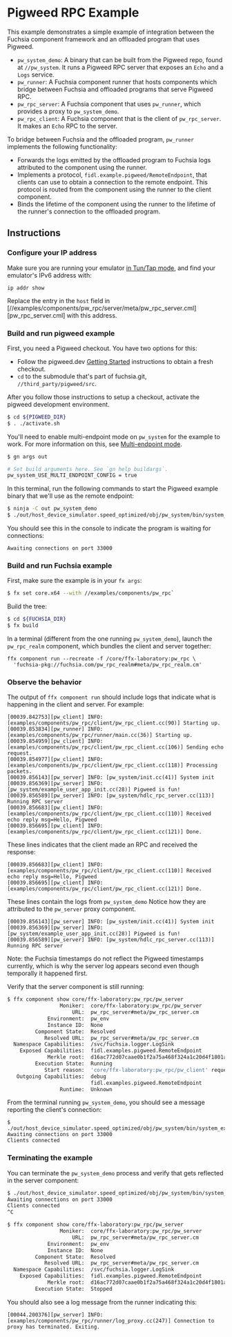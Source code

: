 # Pigweed RPC Example

This example demonstrates a simple example of integration between the Fuchsia
component framework and an offloaded program that uses Pigweed.

-   `pw_system_demo`: A binary that can be built from the Pigweed repo, found at
    `//pw_system`. It runs a Pigweed RPC server that exposes an `Echo` and a
    `Logs` service.
-   `pw_runner`: A Fuchsia component runner that hosts components which bridge
    between Fuchsia and offloaded programs that serve Pigweed RPC.
-   `pw_rpc_server`: A Fuchsia component that uses `pw_runner`, which provides a
    proxy to `pw_system_demo`.
-   `pw_rpc_client`: A Fuchsia component that is the client of `pw_rpc_server`.
    It makes an `Echo` RPC to the server.

To bridge between Fuchsia and the offloaded program, `pw_runner` implements the
following functionality:

-   Forwards the logs emitted by the offloaded program to Fuchsia logs
    attributed to the component using the runner.
-   Implements a protocol, `fidl.example.pigweed/RemoteEndpoint`, that clients
    can use to obtain a connection to the remote endpoint. This protocol is
    routed from the component using the runner to the client component.
-   Binds the lifetime of the component using the runner to the lifetime of the
    runner's connection to the offloaded program.

## Instructions

### Configure your IP address

Make sure you are running your emulator
[in Tun/Tap mode](https://fuchsia.dev/fuchsia-src/development/build/emulator?hl=en#networking),
and find your emulator's IPv6 address with:

```
ip addr show
```

Replace the entry in the `host` field in
[//examples/components/pw_rpc/server/meta/pw_rpc_server.cml][pw_rpc_server.cml]
with this address.

### Build and run pigweed example

First, you need a Pigweed checkout. You have two options for this:

- Follow the pigweed.dev [Getting Started](https://pigweed.dev/docs/getting_started.html)
  instructions to obtain a fresh checkout.
- `cd` to the submodule that's part of fuchsia.git, `//third_party/pigweed/src`.

After you follow those instructions to setup a checkout, activate the pigweed
development environment.

```sh
$ cd ${PIGWEED_DIR}
$ . ./activate.sh
```

You'll need to enable multi-endpoint mode on `pw_system` for the example to
work. For more information on this, see
[Multi-endpoint mode](https://pigweed.dev/pw_system/#multi-endpoint-mode).

```sh
$ gn args out

# Set build arguments here. See `gn help buildargs`.
pw_system_USE_MULTI_ENDPOINT_CONFIG = true
```

In this terminal, run the following commands to start the Pigweed example binary
that we'll use as the remote endpoint:

```sh
$ ninja -C out pw_system_demo
$ ./out/host_device_simulator.speed_optimized/obj/pw_system/bin/system_example
```

You should see this in the console to indicate the program is waiting for
connections:

```
Awaiting connections on port 33000
```

### Build and run Fuchsia example

First, make sure the example is in your `fx args`:

```sh
$ fx set core.x64 --with //examples/components/pw_rpc`
```

Build the tree:

```sh
$ cd ${FUCHSIA_DIR}
$ fx build
```

In a terminal (different from the one running `pw_system_demo`), launch the
`pw_rpc_realm` component, which bundles the client and server together:

```
ffx component run --recreate -f /core/ffx-laboratory:pw_rpc \
  'fuchsia-pkg://fuchsia.com/pw_rpc_realm#meta/pw_rpc_realm.cm'
```

### Observe the behavior

The output of `ffx component run` should include logs that indicate what is
happening in the client and server. For example:

```
[00039.842753][pw_client] INFO: [examples/components/pw_rpc/client/pw_rpc_client.cc(90)] Starting up.
[00039.853834][pw_runner] INFO: [examples/components/pw_rpc/runner/main.cc(36)] Starting up.
[00039.854959][pw_client] INFO: [examples/components/pw_rpc/client/pw_rpc_client.cc(106)] Sending echo request.
[00039.854977][pw_client] INFO: [examples/components/pw_rpc/client/pw_rpc_client.cc(118)] Processing packets.
[00039.856143][pw_server] INFO: [pw_system/init.cc(41)] System init
[00039.856369][pw_server] INFO: [pw_system/example_user_app_init.cc(28)] Pigweed is fun!
[00039.856589][pw_server] INFO: [pw_system/hdlc_rpc_server.cc(113)] Running RPC server
[00039.856683][pw_client] INFO: [examples/components/pw_rpc/client/pw_rpc_client.cc(110)] Received echo reply msg=Hello, Pigweed
[00039.856695][pw_client] INFO: [examples/components/pw_rpc/client/pw_rpc_client.cc(121)] Done.
```

These lines indicates that the client made an RPC and received the response:

```
[00039.856683][pw_client] INFO: [examples/components/pw_rpc/client/pw_rpc_client.cc(110)] Received echo reply msg=Hello, Pigweed
[00039.856695][pw_client] INFO: [examples/components/pw_rpc/client/pw_rpc_client.cc(121)] Done.
```

These lines contain the logs from `pw_system_demo` Notice how they are
attributed to the `pw_server` proxy component.

```
[00039.856143][pw_server] INFO: [pw_system/init.cc(41)] System init
[00039.856369][pw_server] INFO: [pw_system/example_user_app_init.cc(28)] Pigweed is fun!
[00039.856589][pw_server] INFO: [pw_system/hdlc_rpc_server.cc(113)] Running RPC server
```

Note: the Fuchsia timestamps do not reflect the Pigweed timestamps currently,
which is why the server log appears second even though temporally it happened
first.

Verify that the server component is still running:

```sh
$ ffx component show core/ffx-laboratory:pw_rpc/pw_server
                 Moniker:  core/ffx-laboratory:pw_rpc/pw_server
                     URL:  pw_rpc_server#meta/pw_rpc_server.cm
             Environment:  pw_env
             Instance ID:  None
         Component State:  Resolved
            Resolved URL:  pw_rpc_server#meta/pw_rpc_server.cm
  Namespace Capabilities:  /svc/fuchsia.logger.LogSink
    Exposed Capabilities:  fidl.examples.pigweed.RemoteEndpoint
             Merkle root:  d16ac772d07caae0b1f2a75a468f324a1c20d4f1801ad3065c3e39c1ccee0a47
         Execution State:  Running
            Start reason:  'core/ffx-laboratory:pw_rpc/pw_client' requested capability 'fidl.examples.pigweed.RemoteEndpoint'
   Outgoing Capabilities:  debug
                           fidl.examples.pigweed.RemoteEndpoint
                 Runtime:  Unknown
```

From the terminal running `pw_system_demo`, you should see a message reporting
the client's connection:

```
$ ./out/host_device_simulator.speed_optimized/obj/pw_system/bin/system_example
Awaiting connections on port 33000
Clients connected
```

### Terminating the example

You can terminate the `pw_system_demo` process and verify that gets reflected in
the server component:

```sh
$ ./out/host_device_simulator.speed_optimized/obj/pw_system/bin/system_example
Awaiting connections on port 33000
Clients connected
^C
```

```sh
$ ffx component show core/ffx-laboratory:pw_rpc/pw_server
                 Moniker:  core/ffx-laboratory:pw_rpc/pw_server
                     URL:  pw_rpc_server#meta/pw_rpc_server.cm
             Environment:  pw_env
             Instance ID:  None
         Component State:  Resolved
            Resolved URL:  pw_rpc_server#meta/pw_rpc_server.cm
  Namespace Capabilities:  /svc/fuchsia.logger.LogSink
    Exposed Capabilities:  fidl.examples.pigweed.RemoteEndpoint
             Merkle root:  d16ac772d07caae0b1f2a75a468f324a1c20d4f1801ad3065c3e39c1ccee0a47
         Execution State:  Stopped
```

You should also see a log message from the runner indicating this:

```
[00044.200376][pw_server] INFO: [examples/components/pw_rpc/runner/log_proxy.cc(247)] Connection to proxy has terminated. Exiting.
```
